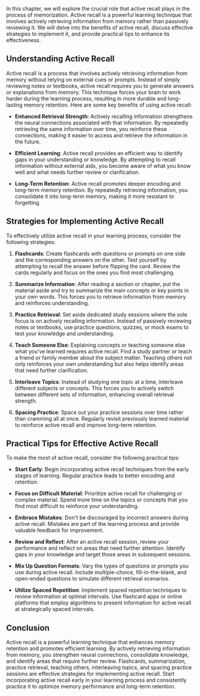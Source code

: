 
In this chapter, we will explore the crucial role that active recall plays in the process of memorization. Active recall is a powerful learning technique that involves actively retrieving information from memory rather than passively reviewing it. We will delve into the benefits of active recall, discuss effective strategies to implement it, and provide practical tips to enhance its effectiveness.

Understanding Active Recall
---------------------------

Active recall is a process that involves actively retrieving information from memory without relying on external cues or prompts. Instead of simply reviewing notes or textbooks, active recall requires you to generate answers or explanations from memory. This technique forces your brain to work harder during the learning process, resulting in more durable and long-lasting memory retention. Here are some key benefits of using active recall:

* **Enhanced Retrieval Strength**: Actively recalling information strengthens the neural connections associated with that information. By repeatedly retrieving the same information over time, you reinforce these connections, making it easier to access and retrieve the information in the future.

* **Efficient Learning**: Active recall provides an efficient way to identify gaps in your understanding or knowledge. By attempting to recall information without external aids, you become aware of what you know well and what needs further review or clarification.

* **Long-Term Retention**: Active recall promotes deeper encoding and long-term memory retention. By repeatedly retrieving information, you consolidate it into long-term memory, making it more resistant to forgetting.

Strategies for Implementing Active Recall
-----------------------------------------

To effectively utilize active recall in your learning process, consider the following strategies:

1. **Flashcards**: Create flashcards with questions or prompts on one side and the corresponding answers on the other. Test yourself by attempting to recall the answer before flipping the card. Review the cards regularly and focus on the ones you find most challenging.

2. **Summarize Information**: After reading a section or chapter, put the material aside and try to summarize the main concepts or key points in your own words. This forces you to retrieve information from memory and reinforces understanding.

3. **Practice Retrieval**: Set aside dedicated study sessions where the sole focus is on actively recalling information. Instead of passively reviewing notes or textbooks, use practice questions, quizzes, or mock exams to test your knowledge and understanding.

4. **Teach Someone Else**: Explaining concepts or teaching someone else what you've learned requires active recall. Find a study partner or teach a friend or family member about the subject matter. Teaching others not only reinforces your own understanding but also helps identify areas that need further clarification.

5. **Interleave Topics**: Instead of studying one topic at a time, interleave different subjects or concepts. This forces you to actively switch between different sets of information, enhancing overall retrieval strength.

6. **Spacing Practice**: Space out your practice sessions over time rather than cramming all at once. Regularly revisit previously learned material to reinforce active recall and improve long-term retention.

Practical Tips for Effective Active Recall
------------------------------------------

To make the most of active recall, consider the following practical tips:

* **Start Early**: Begin incorporating active recall techniques from the early stages of learning. Regular practice leads to better encoding and retention.

* **Focus on Difficult Material**: Prioritize active recall for challenging or complex material. Spend more time on the topics or concepts that you find most difficult to reinforce your understanding.

* **Embrace Mistakes**: Don't be discouraged by incorrect answers during active recall. Mistakes are part of the learning process and provide valuable feedback for improvement.

* **Review and Reflect**: After an active recall session, review your performance and reflect on areas that need further attention. Identify gaps in your knowledge and target those areas in subsequent sessions.

* **Mix Up Question Formats**: Vary the types of questions or prompts you use during active recall. Include multiple-choice, fill-in-the-blank, and open-ended questions to simulate different retrieval scenarios.

* **Utilize Spaced Repetition**: Implement spaced repetition techniques to review information at optimal intervals. Use flashcard apps or online platforms that employ algorithms to present information for active recall at strategically spaced intervals.

Conclusion
----------

Active recall is a powerful learning technique that enhances memory retention and promotes efficient learning. By actively retrieving information from memory, you strengthen neural connections, consolidate knowledge, and identify areas that require further review. Flashcards, summarization, practice retrieval, teaching others, interleaving topics, and spacing practice sessions are effective strategies for implementing active recall. Start incorporating active recall early in your learning process and consistently practice it to optimize memory performance and long-term retention.
